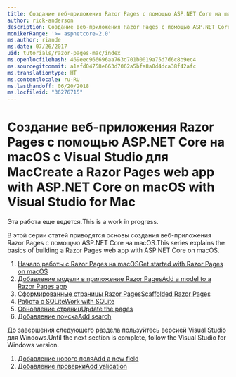 ```yaml
---
title: Создание веб-приложения Razor Pages с помощью ASP.NET Core на macOS с Visual Studio для Mac
author: rick-anderson
description: Создание веб-приложения Razor Pages с помощью ASP.NET Core и EF Core.
monikerRange: '>= aspnetcore-2.0'
ms.author: riande
ms.date: 07/26/2017
uid: tutorials/razor-pages-mac/index
ms.openlocfilehash: 469eec966696aa763d701b0019a75d7d6c8b9ec4
ms.sourcegitcommit: a1afd04758e663d7062a5bfa8a0d4dca38f42afc
ms.translationtype: HT
ms.contentlocale: ru-RU
ms.lasthandoff: 06/20/2018
ms.locfileid: "36276715"
---
```

# <a name="create-a-razor-pages-web-app-with-aspnet-core-on-macos-with-visual-studio-for-mac"></a><span data-ttu-id="64acc-103">Создание веб-приложения Razor Pages с помощью ASP.NET Core на macOS с Visual Studio для Mac</span><span class="sxs-lookup"><span data-stu-id="64acc-103">Create a Razor Pages web app with ASP.NET Core on macOS with Visual Studio for Mac</span></span>

<span data-ttu-id="64acc-104">Эта работа еще ведется.</span><span class="sxs-lookup"><span data-stu-id="64acc-104">This is a work in progress.</span></span>

<span data-ttu-id="64acc-105">В этой серии статей приводятся основы создания веб-приложения Razor Pages с помощью ASP.NET Core на macOS.</span><span class="sxs-lookup"><span data-stu-id="64acc-105">This series explains the basics of building a Razor Pages web app with ASP.NET Core on macOS.</span></span>

1. [<span data-ttu-id="64acc-106">Начало работы с Razor Pages на macOS</span><span class="sxs-lookup"><span data-stu-id="64acc-106">Get started with Razor Pages on macOS</span></span>](xref:tutorials/razor-pages-mac/razor-pages-start)
1. [<span data-ttu-id="64acc-107">Добавление модели в приложение Razor Pages</span><span class="sxs-lookup"><span data-stu-id="64acc-107">Add a model to a Razor Pages app</span></span>](xref:tutorials/razor-pages-mac/model)
1. [<span data-ttu-id="64acc-108">Сформированные страницы Razor Pages</span><span class="sxs-lookup"><span data-stu-id="64acc-108">Scaffolded Razor Pages</span></span>](xref:tutorials/razor-pages-mac/page)
1. [<span data-ttu-id="64acc-109">Работа с SQLite</span><span class="sxs-lookup"><span data-stu-id="64acc-109">Work with SQLite</span></span>](xref:tutorials/razor-pages-mac/sql)
1. [<span data-ttu-id="64acc-110">Обновление страниц</span><span class="sxs-lookup"><span data-stu-id="64acc-110">Update the pages</span></span>](xref:tutorials/razor-pages-mac/da1)
1. [<span data-ttu-id="64acc-111">Добавление поиска</span><span class="sxs-lookup"><span data-stu-id="64acc-111">Add search</span></span>](xref:tutorials/razor-pages-mac/search)

<span data-ttu-id="64acc-112">До завершения следующего раздела пользуйтесь версией Visual Studio для Windows.</span><span class="sxs-lookup"><span data-stu-id="64acc-112">Until the next section is complete, follow the Visual Studio for Windows version.</span></span>

1. [<span data-ttu-id="64acc-113">Добавление нового поля</span><span class="sxs-lookup"><span data-stu-id="64acc-113">Add a new field</span></span>](xref:tutorials/razor-pages/new-field)
1. [<span data-ttu-id="64acc-114">Добавление проверки</span><span class="sxs-lookup"><span data-stu-id="64acc-114">Add validation</span></span>](xref:tutorials/razor-pages/validation)
